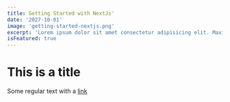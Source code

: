 ```yaml
---
title: Getting Started with NextJs'
date: '2027-10-01'
image: 'getting-started-nextjs.png'
excerpt: 'Lorem ipsum dolor sit amet consectetur adipisicing elit. Maxime mollitia,Lorem ipsum dolor sit amet consectetur adipisicing elit.'
isFeatured: true
---
```


# This is a title

Some regular text with a [link](https://google.com)